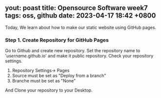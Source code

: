yout: poast
title: Opensource Software week7
tags: oss, github
date: 2023-04-17 18:42 +0800
---

Today, We learn about how to make our static website using GitHub pages.

### Step 1. Create Repository for GitHub Pages
Go to Github and create new repository. 
Set the repository name to '*username*.github.io' and make it public repository.
Check your repository settings.

1. Repository Settings-> Pages
2. Source must be set as "Deploy from a branch"
3. Branche must be set as "None"

And Clone your repository to your Desktop.


